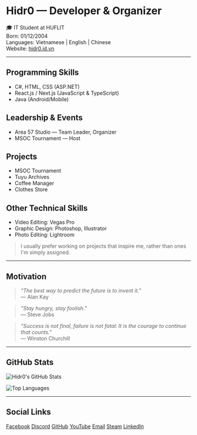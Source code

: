 # Hidr0 — Developer & Organizer

🎓 IT Student at HUFLIT  
Born: 01/12/2004  
Languages: Vietnamese | English | Chinese  
Website: [hidr0.id.vn](https://hidr0.id.vn)

---

## Programming Skills

- C#, HTML, CSS (ASP.NET)
- React.js / Next.js (JavaScript & TypeScript)
- Java (Android/Mobile)

## Leadership & Events

- Area 57 Studio — Team Leader, Organizer  
- MSOC Tournament — Host

## Projects

- MSOC Tournament  
- Tuyu Archives  
- Coffee Manager  
- Clothes Store

## Other Technical Skills

- Video Editing: Vegas Pro  
- Graphic Design: Photoshop, Illustrator  
- Photo Editing: Lightroom

> I usually prefer working on projects that inspire me, rather than ones I'm simply assigned.

---

## Motivation

> *“The best way to predict the future is to invent it.”*  
> — Alan Kay

> *“Stay hungry, stay foolish.”*  
> — Steve Jobs

> *“Success is not final, failure is not fatal: It is the courage to continue that counts.”*  
> — Winston Churchill

---

## GitHub Stats

![Hidr0's GitHub Stats](https://github-readme-stats.vercel.app/api?username=hidr0c&show_icons=true&theme=radical&border_color=00ffc3)

![Top Languages](https://github-readme-stats.vercel.app/api/top-langs/?username=hidr0c&theme=radical&border_color=00ffc3)

---

## Social Links

[Facebook](https://www.facebook.com/h1dr0c/) 
[Discord](https://discord.com/users/317587311279734784) 
[GitHub](https://github.com/hidr0c) 
[YouTube](https://www.youtube.com/@hidr0712) 
[Email](mailto:phanxuanthai2004@gmail.com) 
[Steam](https://steamcommunity.com/profiles/76561199002594153/) 
[LinkedIn](https://www.linkedin.com/in/xu%C3%A2n-th%C3%A1i-phan-bab693352/)
